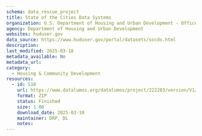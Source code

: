 ```yaml
---
schema: data_rescue_project 
title: State of the Cities Data Systems
organization: U.S. Department of Housing and Urban Development - Office of Policy Development and Research
agency: Department of Housing and Urban Development
websites: huduser.gov
data_source: https://www.huduser.gov/portal/datasets/socds.html
description: 
last_modified: 2025-03-18
metadata_available: No
metadata_url: 
category:
  - Housing & Community Development 
resources:
  - id: 510
    url: https://www.datalumos.org/datalumos/project/222283/version/V1/view
    format: ZIP
    status: Finished
    size: 1.08
    download_date: 2025-03-10
    maintainer: DRP, DL
    notes: 
---
```

